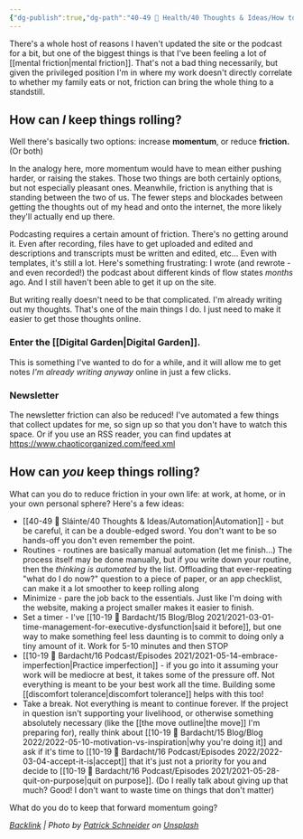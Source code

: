 ```yaml
---
{"dg-publish":true,"dg-path":"40-49 🔅 Health/40 Thoughts & Ideas/How to Keep Things Rolling.md","dg-permalink":"reduce-friction","permalink":"/reduce-friction/","title":"How to Keep Things Rolling","tags":["productivity"],"noteIcon":"","created":"2023-08-17T14:15:14","updated":"2023-08-19T09:56:41.000-04:00"}
---
```



There's a whole host of reasons I haven't updated the site or the podcast for a bit, but one of the biggest things is that I've been feeling a lot of [[mental friction\|mental friction]]. That's not a bad thing necessarily, but given the privileged position I'm in where my work doesn't directly correlate to whether my family eats or not, friction can bring the whole thing to a standstill.

## How can *I* keep things rolling? 

Well there's basically two options: increase **momentum**, or reduce **friction.** (Or both)

In the analogy here, more momentum would have to mean either pushing harder, or raising the stakes. Those two things are both certainly options, but not especially pleasant ones. Meanwhile, friction is anything that is standing between the two of us. The fewer steps and blockades between getting the thoughts out of my head and onto the internet, the more likely they'll actually end up there.

Podcasting requires a certain amount of friction. There's no getting around it. Even after recording, files have to get uploaded and edited and descriptions and transcripts must be written and edited, etc... Even with templates, it's still a lot. Here's something frustrating: I wrote (and rewrote - and even recorded!) the podcast about different kinds of flow states *months* ago. And I still haven't been able to get it up on the site. 

But writing really doesn't need to be that complicated. I'm already writing out my thoughts. That's one of the main things I do. I just need to make it easier to get those thoughts online.

### Enter the [[Digital Garden\|Digital Garden]]. 

This is something I've wanted to do for a while, and it will allow me to get notes *I'm already writing anyway* online in just a few clicks.

### Newsletter
The newsletter friction can also be reduced! I've automated a few things that collect updates for me, so sign up so that you don't have to watch this space. Or if you use an RSS reader, you can find updates at https://www.chaoticorganized.com/feed.xml 

## How can *you* keep things rolling?

What can you do to reduce friction in your own life: at work, at home, or in your own personal sphere?
Here's a few ideas:
- [[40-49 🔅 Sláinte/40 Thoughts & Ideas/Automation\|Automation]] - but be careful, it can be a double-edged sword. You don't want to be so hands-off you don't even remember the point.
- Routines - routines are basically manual automation (let me finish...) The process itself may be done manually, but if you write down your routine, then the *thinking is automated* by the list. Offloading that ever-repeating "what do I do now?" question to a piece of paper, or an app checklist, can make it a lot smoother to keep rolling along
- Minimize - pare the job back to the essentials. Just like I'm doing with the website, making a project smaller makes it easier to finish.
- Set a timer - I've [[10-19 💢 Bardacht/15 Blog/Blog 2021/2021-03-01-time-management-for-executive-dysfunction\|said it before]], but one way to make something feel less daunting is to commit to doing only a tiny amount of it. Work for 5-10 minutes and then STOP
- [[10-19 💢 Bardacht/16 Podcast/Episodes 2021/2021-05-14-embrace-imperfection\|Practice imperfection]] - if you go into it assuming your work will be mediocre at best, it takes some of the pressure off. Not everything is meant to be your best work all the time. Building some [[discomfort tolerance\|discomfort tolerance]] helps with this too!
- Take a break. Not everything is meant to continue forever. If the project in question isn't supporting your livelihood, or otherwise something absolutely necessary (like the [[the move outline\|the move]] I'm preparing for), really think about [[10-19 💢 Bardacht/15 Blog/Blog 2022/2022-05-10-motivation-vs-inspiration\|why you're doing it]] and ask if it's time to [[10-19 💢 Bardacht/16 Podcast/Episodes 2022/2022-03-04-accept-it-is\|accept]] that it's just not a priority for you and decide to [[10-19 💢 Bardacht/16 Podcast/Episodes 2021/2021-05-28-quit-on-purpose\|quit on purpose]]. (Do I really talk about giving up that much? Good! I don't want to waste time on things that don't matter)

What do you do to keep that forward momentum going?


*[Backlink](https://unsplash.com/photos/BcXIge33B0c) | Photo by [Patrick Schneider](https://unsplash.com/@patrick_schneider?utm_source=Obsidian%20Image%20Inserter%20Plugin&utm_medium=referral) on [Unsplash](https://unsplash.com/?utm_source=Obsidian%20Image%20Inserter%20Plugin&utm_medium=referral)*
